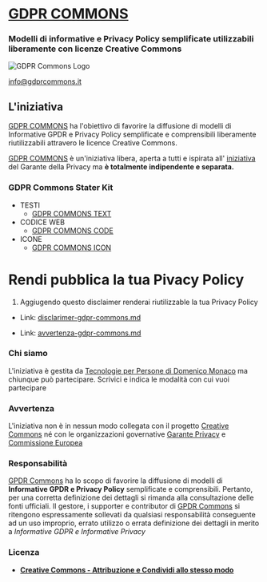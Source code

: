 # [GDPR COMMONS](https://www.gdprcommons.it)

### Modelli di informative e Privacy Policy semplificate utilizzabili liberamente con licenze Creative Commons

![GDPR Commons Logo](https://github.com/Tecnologie-per-Persone/GDPR-Commons-icon/blob/main/logo/logo-gdpr-commons-64.png?raw=true)

[info@gdprcommons.it](mailto:info@gdprcommons.it)

## L'iniziativa

[GDPR COMMONS](https://www.gdprcommons.it) ha l'obiettivo di favorire la diffusione di modelli di Informative GPDR e Privacy Policy semplificate e comprensibili liberamente riutilizzabili attravero le licence Creative Commons.

[GDPR COMMONS](https://www.gdprcommons.it) è un'iniziativa libera, aperta a tutti e ispirata all' [iniziativa](https://www.garanteprivacy.it/home/docweb/-/docweb-display/docweb/9684797) del Garante della Privacy ma **è totalmente indipendente e separata.**

### GDPR Commons Stater Kit

* TESTI
	* [GDPR COMMONS TEXT](https://github.com/Tecnologie-per-Persone/GDPR-Commons-text)
* CODICE WEB
	* [GDPR COMMONS CODE](https://github.com/Tecnologie-per-Persone/GDPR-Commons-code)
* ICONE
	* [GDPR COMMONS ICON](https://github.com/Tecnologie-per-Persone/GDPR-Commons-icon)

# Rendi pubblica la tua Pivacy Policy

1. Aggiugendo questo disclaimer renderai riutilizzable la tua Privacy Policy

* Link: [disclarimer-gdpr-commons.md](https://github.com/Tecnologie-per-Persone/GDPR-Commons-text/blob/main/testi/02_disclarimer-gdpr-commons.md)

* Link: [avvertenza-gdpr-commons.md](https://github.com/Tecnologie-per-Persone/GDPR-Commons-text/blob/main/testi/03_avvertenza-gdpr-commons.md)


### Chi siamo

L'iniziativa è gestita da [Tecnologie per Persone di Domenico Monaco](https://www.gdprcommons.it/#:~:text=%C3%A8%20gestita%20da-,Tecnologie%20per%20Persone%20di%20Domenico%20Monaco,-ma%20chiunque%20pu%C3%B2) ma chiunque può partecipare. Scrivici e indica le modalità con cui vuoi partecipare

### Avvertenza

L'iniziativa non è in nessun modo collegata con il progetto [Creative Commons](https://creativecommons.it/chapterIT) né con le organizzazioni governative [Garante Privacy](https://www.garanteprivacy.it/) e [Commissione Europea](https://europa.eu/)

### Responsabilità

[GPDR Commons](https://www.gdprcommons.it) ha lo scopo di favorire la diffusione di modelli di **Informative GPDR e Privacy Policy** semplificate e comprensibili. Pertanto, per una corretta definizione dei dettagli si rimanda alla consultazione delle fonti ufficiali. Il gestore, i supporter e contributor di [GPDR Commons](https://www.gdprcommons.it) si ritengono espressamente sollevati da qualsiasi responsabilità conseguente ad un uso improprio, errato utilizzo o errata definizione dei dettagli in merito a *Informative GDPR e Informative Privacy*

### Licenza

- [**Creative Commons - Attribuzione e Condividi allo stesso modo**](https://github.com/Tecnologie-per-Persone/gdpr-commons#:~:text=2%20days%20ago-,LICENSE.md,-license%2C%20readme%2C%20logo)
